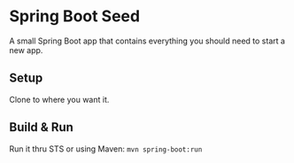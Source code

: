 # Spring Boot Seed
A small Spring Boot app that contains everything you should need to start a new app.

## Setup

Clone to where you want it.

## Build & Run

Run it thru STS or using Maven: `mvn spring-boot:run`


